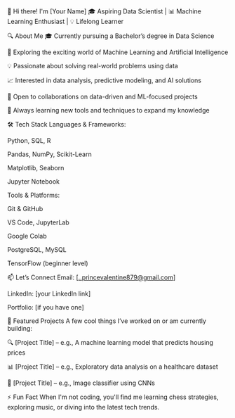 👋 Hi there! I'm [Your Name]
🎓 Aspiring Data Scientist | 📊 Machine Learning Enthusiast | 💡 Lifelong Learner

🔍 About Me
🎓 Currently pursuing a Bachelor’s degree in Data Science

🤖 Exploring the exciting world of Machine Learning and Artificial Intelligence

💡 Passionate about solving real-world problems using data

📈 Interested in data analysis, predictive modeling, and AI solutions

💬 Open to collaborations on data-driven and ML-focused projects

🧠 Always learning new tools and techniques to expand my knowledge

🛠️ Tech Stack
Languages & Frameworks:

Python, SQL, R

Pandas, NumPy, Scikit-Learn

Matplotlib, Seaborn

Jupyter Notebook

Tools & Platforms:

Git & GitHub

VS Code, JupyterLab

Google Colab

PostgreSQL, MySQL

TensorFlow (beginner level)

📫 Let’s Connect
Email: [..princevalentine879@gmail.com]

LinkedIn: [your LinkedIn link]

Portfolio: [if you have one]

📂 Featured Projects
A few cool things I’ve worked on or am currently building:

🔍 [Project Title] – e.g., A machine learning model that predicts housing prices

📊 [Project Title] – e.g., Exploratory data analysis on a healthcare dataset

🤖 [Project Title] – e.g., Image classifier using CNNs

⚡ Fun Fact
When I'm not coding, you'll find me learning chess strategies, exploring music, or diving into the latest tech trends.
